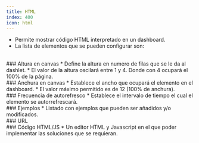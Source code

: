 ```yaml
---
title: HTML
index: 400
icon: html
---
```

* Permite mostrar código HTML interpretado en un dashboard.
* La lista de elementos que se pueden configurar son:


<br />
### Altura en canvas
* Define la altura en numero de filas que se le da al dashlet.
* El valor de la altura oscilará entre 1 y 4. Donde con 4 ocupará el 100% de la página.

<br />
### Anchura en canvas
* Establece el ancho que ocupará el elemento en el dashboard.
* El valor máximo permitido es de 12 (100% de anchura).

<br/>
### Frecuencia de autorefresco
* Establece el intervalo de tiempo el cual el elemento se autorrefrescará.

<br />
### Ejemplos
* Listado con ejemplos que pueden ser añadidos y/o modificados.

<br />
### URL


<br />
### Código HTML/JS
* Un editor HTML y Javascript en el que poder implementar las soluciones que se requieran.